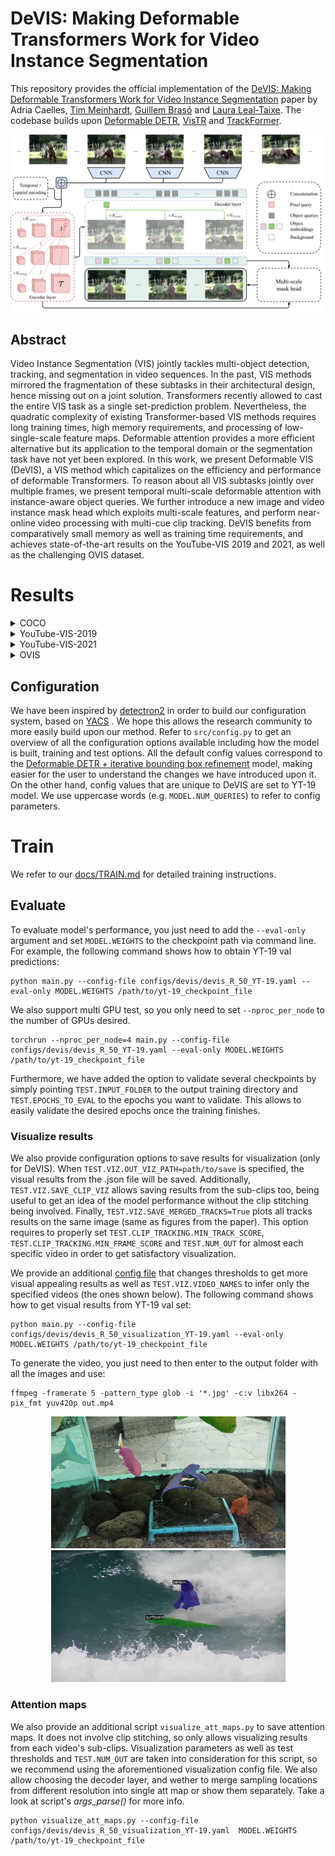 # DeVIS: Making Deformable Transformers Work for Video Instance Segmentation

This repository provides the official implementation of the [DeVIS: Making Deformable Transformers Work for Video Instance Segmentation](https://arxiv.org/abs/2101.02702) paper by Adria Caelles, [Tim Meinhardt](https://dvl.in.tum.de/team/meinhardt/), [Guillem Brasó](https://dvl.in.tum.de/team/braso/) and  [Laura Leal-Taixe](https://dvl.in.tum.de/team/lealtaixe/). The codebase builds upon [Deformable DETR](https://github.com/fundamentalvision/Deformable-DETR), [VisTR](https://github.com/Epiphqny/VisTR) and [TrackFormer](https://github.com/timmeinhardt/trackformer).

<!-- **As the paper is still under submission this repository will continuously be updated and might at times not reflect the current state of the [arXiv paper](https://arxiv.org/abs/2012.01866).** -->

<div align="center">
    <img src="docs/evis_method.png" width="800"/>
</div>

## Abstract
Video Instance Segmentation (VIS) jointly tackles multi-object detection, tracking, and segmentation in video sequences. 
In the past, VIS methods mirrored the fragmentation of these subtasks in their architectural design, hence missing out on a joint solution. 
Transformers recently allowed to cast the entire VIS task as a single set-prediction problem. Nevertheless, the quadratic complexity of existing Transformer-based VIS methods requires long training times, high memory requirements, and processing of low-single-scale feature maps.
Deformable attention provides a more efficient alternative but its application to the temporal domain or the segmentation task have not yet been explored.
In this work, we present Deformable VIS (DeVIS), a VIS method which capitalizes on the efficiency and performance of deformable Transformers. 
To reason about all VIS subtasks jointly over multiple frames, we present temporal multi-scale deformable attention with instance-aware object queries.
We further introduce a new image and video instance mask head which exploits multi-scale features, and perform near-online video processing with multi-cue clip tracking.
DeVIS benefits from comparatively small memory as well as training time requirements, and achieves state-of-the-art results on the YouTube-VIS 2019 and 2021, as well as the challenging OVIS dataset.

# Results
<details><summary>COCO</summary><p>

| Model                                                        | AP   | AP50 | AP75 | APl  | APm  | Aps  | FPS  |
|--------------------------------------------------------------|------|------|------|------|------|------|------|
| [Mask R-CNN](https://github.com/facebookresearch/detectron2) | 37.2 | 58.5 | 39.8 | 53.3 | 39.4 | 18.6 | 21.4 |
| Ours                                                         | 38.0 | 61.4 | 40.1 | 59.8 | 41.4 | 17.9 | 12.1 |
</p></details>

<details><summary>YouTube-VIS-2019</summary><p>

| Model                                             | AP   | AP50 | AP75 | AR1  | AR10 | FPS   |
|---------------------------------------------------|------|------|------|------|------|-------|
| [VisTR](https://github.com/Epiphqny/VisTR)        | 36.2 | 59.8 | 36.9 | 37.2 | 42.4 | 69.9  |
| [IFC](https://github.com/sukjunhwang/IFC)         | 41.2 | 65.1 | 44.6 | 42.3 | 49.6 | 107.1 |
| [SeqFormer](https://github.com/wjf5203/SeqFormer) | 45.1 | 66.9 | 50.5 | 45.6 | 54.6 | -     |
| Ours (T=6, S=4)                                   | 44.4 | 67.9 | 48.6 | 42.4 | 51.6 | 18.4  |
</p></details>

<details><summary>YouTube-VIS-2021</summary><p>

| Model                                             | AP   | AP50 | AP75 | AR1  | AR10 |
|---------------------------------------------------|------|------|------|------|------|
| [IFC](https://github.com/sukjunhwang/IFC)         | 35.2 | 57.2 | 37.5 | -    | -    |
| [SeqFormer](https://github.com/wjf5203/SeqFormer) | 40.5 | 62.4 | 43.7 | 36.1 | 48.1 |
| Ours (T=6, S=4)                                   | 41.9 | 64.8 | 46.0 | 37.3 | 48.5 |
</p></details>


 <details><summary>OVIS</summary><p>

| Model           | AP   | AP50 | AP75 | AR1  | AR10 |
|-----------------|------|------|------|------|------|
| Ours (T=6, S=4) | 23.2 | 44.0 | 21.7 | 11.8 | 27.9 |
</p></details>

## Configuration 
We have been inspired by [detectron2](https://github.com/facebookresearch/detectron2) in order to build our configuration system, based on [YACS](https://github.com/rbgirshick/yacs) . 
We hope this allows the research community to more easily build upon our method. 
Refer to `src/config.py` to get an overview of all the configuration options available including how the model is built, training and test options.
All the default config values correspond to the [Deformable DETR + iterative bounding box refinement](https://github.com/fundamentalvision/Deformable-DETR/blob/main/configs/r50_deformable_detr_plus_iterative_bbox_refinement.sh) model, making easier for the user to understand the changes we have introduced upon it. 
On the other hand, config values that are unique to DeVIS are set to YT-19 model.
We use uppercase words (e.g. `MODEL.NUM_QUERIES`) to refer to config parameters.

# Train
We refer to our [docs/TRAIN.md](docs/TRAIN.md) for detailed training instructions.

## Evaluate
To evaluate model's performance, you just need to add the `--eval-only` argument and set `MODEL.WEIGHTS` to the checkpoint path via command line.
For example, the following command shows how to obtain YT-19 val predictions:
```
python main.py --config-file configs/devis/devis_R_50_YT-19.yaml --eval-only MODEL.WEIGHTS /path/to/yt-19_checkpoint_file
```
We also support multi GPU test, so you only need to set `--nproc_per_node` to the number of GPUs desired.
```
torchrun --nproc_per_node=4 main.py --config-file configs/devis/devis_R_50_YT-19.yaml --eval-only MODEL.WEIGHTS /path/to/yt-19_checkpoint_file
```

Furthermore, we have added the option to validate several checkpoints by simply pointing `TEST.INPUT_FOLDER` to the output training directory and `TEST.EPOCHS_TO_EVAL` to the epochs you want to validate.
This allows to easily validate the desired epochs once the training finishes.

### Visualize results
We also provide configuration options to save results for visualization (only for DeVIS). 
When `TEST.VIZ.OUT_VIZ_PATH=path/to/save` is specified, the visual results from the .json file will be saved.
Additionally, `TEST.VIZ.SAVE_CLIP_VIZ` allows saving results from the sub-clips too, being useful to get an idea of the model performance without the clip stitching being involved.
Finally, `TEST.VIZ.SAVE_MERGED_TRACKS=True` plots all tracks results on the same image (same as figures from the paper). 
This option requires to properly set `TEST.CLIP_TRACKING.MIN_TRACK_SCORE`, `TEST.CLIP_TRACKING.MIN_FRAME_SCORE` and `TEST.NUM_OUT` for almost each specific video in order to get satisfactory visualization.

We provide an additional [config file](configs/devis/devis_R_50_visualization_YT-21.yaml) that changes thresholds to get more visual appealing results as well as `TEST.VIZ.VIDEO_NAMES` to infer only the specified videos (the ones shown below). 
The following command shows how to get visual results from YT-19 val set:

```
python main.py --config-file configs/devis/devis_R_50_visualization_YT-19.yaml --eval-only MODEL.WEIGHTS /path/to/yt-19_checkpoint_file
```
To generate the video, you just need to then enter to the output folder with all the images and use:

```
ffmpeg -framerate 5 -pattern_type glob -i '*.jpg' -c:v libx264 -pix_fmt yuv420p out.mp4
```

<div align="center">
    <img src="docs/fish.gif" alt="MOT17-03-SDP" width="375"/>
    <img src="docs/surfer.gif" alt="MOTS20-07" width="375"/>
</div>


### Attention maps
We also provide an additional script `visualize_att_maps.py` to save attention maps. 
It does not involve clip stitching, so only allows visualizing results from each video's sub-clips. 
Visualization parameters as well as test thresholds and `TEST.NUM_OUT` are taken into consideration for this script, so we recommend using the aforementioned visualization config file.
We also allow choosing the decoder layer, and wether to merge sampling locations from different resolution into single att map or show them separately. 
Take a look at script's *args_parse()* for more info. 
```
python visualize_att_maps.py --config-file configs/devis/devis_R_50_visualization_YT-19.yaml  MODEL.WEIGHTS /path/to/yt-19_checkpoint_file
```